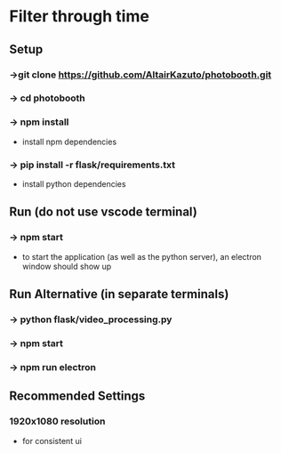 ﻿# Filter through time


## Setup
### ->git clone https://github.com/AltairKazuto/photobooth.git
### -> cd photobooth
### -> npm install
- install npm dependencies
### -> pip install -r flask/requirements.txt
- install python dependencies

## Run (do not use vscode terminal)
### -> npm start
- to start the application (as well as the python server), an electron window should show up

## Run Alternative (in separate terminals)
### -> python flask/video_processing.py
### -> npm start
### -> npm run electron

## Recommended Settings
### 1920x1080 resolution
- for consistent ui

